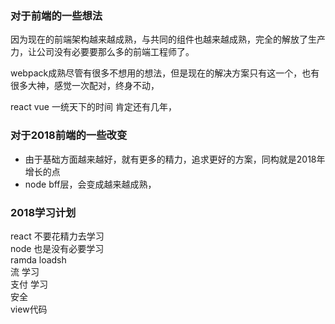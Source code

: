 ### 对于前端的一些想法
因为现在的前端架构越来越成熟，与共同的组件也越来越成熟，完全的解放了生产力，让公司没有必要要那么多的前端工程师了。

webpack成熟尽管有很多不想用的想法，但是现在的解决方案只有这一个，也有很多大神，感觉一次配对，终身不动，

react vue 一统天下的时间 肯定还有几年，

### 对于2018前端的一些改变
- 由于基础方面越来越好，就有更多的精力，追求更好的方案，同构就是2018年增长的点
- node bff层，会变成越来越成熟，

### 2018学习计划
react 不要花精力去学习  
node  也是没有必要学习  
ramda 
loadsh  
流 学习  
支付 学习  
安全  
view代码   
